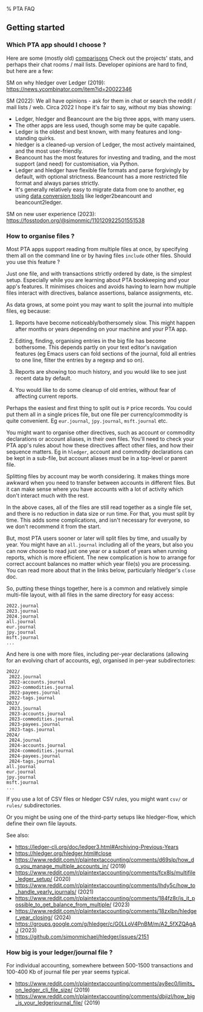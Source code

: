% PTA FAQ

## Getting started

### Which PTA app should I choose ?

Here are some (mostly old) [comparisons](https://plaintextaccounting.org#comparisons)
Check out the projects' stats, and perhaps their chat rooms / mail lists.
Developer opinions are hard to find, but here are a few:

SM on why hledger over Ledger (2019): https://news.ycombinator.com/item?id=20022346

SM (2022): We all have opinions - ask for them in chat or search the reddit / mail lists / web.
Circa 2022 I hope it's fair to say, without my bias showing:

- Ledger, hledger and Beancount are the big three apps, with many users.
- The other apps are less used, though some may be quite capable.
- Ledger is the oldest and best known, with many features and long-standing quirks.
- hledger is a cleaned-up version of Ledger, 
  the most actively maintained, and the most user-friendly.
- Beancount has the most features for investing and trading, 
  and the most support (and need) for customisation, via Python.
- Ledger and hledger have flexible file formats and parse forgivingly by default, with optional strictness.
  Beancount has a more restricted file format and always parses strictly.
- It's generally relatively easy to migrate data from one to another, 
  eg using [data conversion tools](https://plaintextaccounting.org#data-importconversion)
  like ledger2beancount and beancount2ledger.

SM on new user experience (2023): https://fosstodon.org/@simonmic/110120922501551538

### How to organise files ?

Most PTA apps support reading from multiple files at once,
by specifying them all on the command line or by having
files `include` other files. Should you use this feature ?

Just one file, and with transactions strictly ordered by date, is the simplest setup.
Especially while you are learning about PTA bookkeeping and your app's features.
It minimises choices and avoids having to learn how multiple files
interact with directives, balance assertions, balance assignments, etc.

As data grows, at some point you may want to split the journal into multiple files, eg because:

1. Reports have become noticeably/bothersomely slow.
   This might happen after months or years depending on your machine and your PTA app.

2. Editing, finding, organising entries in the big file has become bothersome. 
   This depends partly on your text editor's navigation features
   (eg Emacs users can fold sections of the journal, fold all entries to one line,
   filter the entries by a regexp and so on).

3. Reports are showing too much history, and you would like to see just recent data by default.

4. You would like to do some cleanup of old entries, without fear of affecting current reports.

Perhaps the easiest and first thing to split out is `P` price records.
You could put them all in a single prices file, but one file per currency/commodity is quite convenient.
Eg `eur.journal`, `jpy.journal`, `msft.journal` etc.

You might want to organise other directives, such as account or commodity declarations or account aliases, in their own files.
You'll need to check your PTA app's rules about how these directives affect other files, and how their sequence matters.
Eg in `hledger`, account and commodity declarations can be kept in a sub-file, but account aliases must be in a top-level or parent file.

Splitting files by account may be worth considering. 
It makes things more awkward when you need to transfer between accounts in different files.
But it can make sense where you have accounts with a lot of activity which don't interact much with the rest.

In the above cases, all of the files are still read together as a single file set,
and there is no reduction in data size or run time. For that, you must split by time.
This adds some complications, and isn't necessary for everyone, so we don't recommend it from the start.

But, most PTA users sooner or later will split files by time, and usually by year.
You might have an `all.journal` including all of the years, but also you can now choose
to read just one year or a subset of years when running reports, which is more efficient.
The new complication is how to arrange for correct account balances no matter which year file(s) you are processing.
You can read more about that in the links below, particularly hledger's `close` doc.

So, putting these things together, here is a common and relatively simple multi-file layout, 
with all files in the same directory for easy access:

```
2022.journal
2023.journal
2024.journal
all.journal
eur.journal
jpy.journal
msft.journal
...
```

And here is one with more files, 
including per-year declarations (allowing for an evolving chart of accounts, eg),
organised in per-year subdirectories:

```
2022/
 2022.journal
 2022-accounts.journal
 2022-commodities.journal
 2022-payees.journal
 2022-tags.journal
2023/
 2023.journal
 2023-accounts.journal
 2023-commodities.journal
 2023-payees.journal
 2023-tags.journal
2024/
 2024.journal
 2024-accounts.journal
 2024-commodities.journal
 2024-payees.journal
 2024-tags.journal
all.journal
eur.journal
jpy.journal
msft.journal
...
```

If you use a lot of CSV files or hledger CSV rules, you might want `csv/` or `rules/` subdirectories.

Or you might be using one of the third-party setups like hledger-flow, which define their own file layouts.

See also:

- https://ledger-cli.org/doc/ledger3.html#Archiving-Previous-Years
- https://hledger.org/hledger.html#close
- https://www.reddit.com/r/plaintextaccounting/comments/d69slp/how_do_you_manage_multiple_accounts_in/ (2019)
- https://www.reddit.com/r/plaintextaccounting/comments/fcx8ls/multifile_ledger_setup/ (2020)
- https://www.reddit.com/r/plaintextaccounting/comments/lhdy5c/how_to_handle_yearly_journals/ (2021)
- https://www.reddit.com/r/plaintextaccounting/comments/184fz8r/is_it_possible_to_get_balance_from_multiple/ (2023)
- https://www.reddit.com/r/plaintextaccounting/comments/18zxlbn/hledger_year_closing/ (2024)
- https://groups.google.com/g/hledger/c/G0LLoV4PnBM/m/A2_5fXZQAgAJ (2023)
- https://github.com/simonmichael/hledger/issues/2151


### How big is your ledger/journal file ?

For individual accounting, somewhere between 500-1500 transactions and 100-400 Kb of journal file per year seems typical.

- https://www.reddit.com/r/plaintextaccounting/comments/ay8ec0/limits_on_ledger_cli_file_size/ (2019)
- https://www.reddit.com/r/plaintextaccounting/comments/dbjizl/how_big_is_your_ledgerjournal_file/ (2019)
